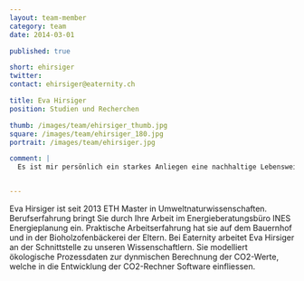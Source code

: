 ```yaml
---
layout: team-member
category: team
date: 2014-03-01

published: true

short: ehirsiger
twitter: 
contact: ehirsiger@eaternity.ch

title: Eva Hirsiger
position: Studien und Recherchen

thumb: /images/team/ehirsiger_thumb.jpg
square: /images/team/ehirsiger_180.jpg
portrait: /images/team/ehirsiger.jpg

comment: |
  Es ist mir persönlich ein starkes Anliegen eine nachhaltige Lebensweise und im speziellen eine nachhaltige Landwirtschaft zu fördern um so eine Ernährungsbasis zu schaffen, die nicht im Widerspruch zum Erhalt der natürlichen Ressourcen steht. Eaternity bietet dafür eine ideale Plattform.


---
```


Eva Hirsiger ist seit 2013 ETH Master in Umweltnaturwissenschaften. Berufserfahrung bringt Sie durch Ihre Arbeit im Energieberatungsbüro INES Energieplanung ein. Praktische Arbeitserfahrung hat sie auf dem Bauernhof und in der Bioholzofenbäckerei der Eltern. Bei Eaternity arbeitet Eva Hirsiger an der Schnittstelle zu unseren Wissenschaftlern. Sie modelliert ökologische Prozessdaten zur dynmischen Berechnung der CO2-Werte, welche in die Entwicklung der CO2-Rechner Software einfliessen.